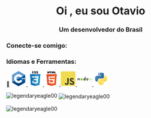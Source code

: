 <h1 align="center">Oi , eu sou Otavio</h1><h3 align="center">Um desenvolvedor do Brasil</h3><h3 align="left">Conecte-se comigo:</h3><p align="left"></p><h3 align="left">Idiomas e Ferramentas:</h3>






<p align="left">
👋 <a href="https://www.w3schools.com/cpp/" target="_blank" rel="noreferrer"> <img src="https://raw.githubusercontent.com/devicons/devicon/master/icons/cplusplus/cplusplus-original.svg" alt="cplusplus" width="40" height="40"/> </a> <a href="https://www.w3schools.com/css/" target="_blank" rel="noreferrer"> <img src="https://raw.githubusercontent.com/devicons/devicon/master/icons/css3/css3-original-wordmark.svg" alt="css3" width="40" height="40"/> </a> <a href="https://www.w3.org/html/" target="_blank" rel="noreferrer"> <img src="https://raw.githubusercontent.com/devicons/devicon/master/icons/html5/html5-original-wordmark.svg" alt="html5" width="40" height="40"/> </a> <a href="https://developer.mozilla.org/en-US/docs/Web/JavaScript" target="_blank" rel="noreferrer"> <img src="https://raw.githubusercontent.com/devicons/devicon/master/icons/javascript/javascript-original.svg" alt="javascript" width="40" height="40"/> </a> <a href="https://nodejs.org" target="_blank" rel="noreferrer"> <img src="https://raw.githubusercontent.com/devicons/devicon/master/icons/nodejs/nodejs-original-wordmark.svg" alt="nodejs" width="40" height="40"/> </a> <a href="https://www.python.org" target="_blank" rel="noreferrer"> <img src="https://raw.githubusercontent.com/devicons/devicon/master/icons/python/python-original.svg" alt="python" width="40" height="40"/> </a> </p>

<p><img align="left" src="https://github-readme-stats.vercel.app/api/top-langs?username=legendaryeagle00&show_icons=true&locale=en&layout=compact" alt="legendaryeagle00" /></p><p>&nbsp;<img align="center" src="https://github-readme-stats.vercel.app/api?username=legendaryeagle00&show_icons=true&locale=en" alt="legendaryeagle00" /></p>



<p><img align="center" src="https://github-readme-streak-stats.herokuapp.com/?user=legendaryeagle00&" alt="legendaryeagle00" /></p>

